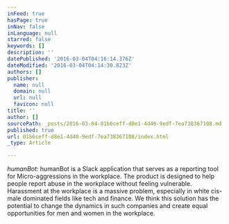 ```yaml
---
inFeed: true
hasPage: true
inNav: false
inLanguage: null
starred: false
keywords: []
description: ''
datePublished: '2016-03-04T04:16:14.376Z'
dateModified: '2016-03-04T04:14:30.823Z'
authors: []
publisher:
  name: null
  domain: null
  url: null
  favicon: null
title: ''
author: []
sourcePath: _posts/2016-03-04-01b6ceff-d8e1-4d40-9edf-7ea738367108.md
published: true
url: 01b6ceff-d8e1-4d40-9edf-7ea738367108/index.html
_type: Article

---
```

_humanBot:_ humanBot is a Slack application that serves as a reporting tool for Micro-aggressions in the workplace.  The product is designed to help people report abuse in the workplace without feeling vulnerable.  Harassment at the workplace is a massive problem, especially in white cis-male dominated fields like tech and finance.  We think this solution has the potential to change the dynamics in such companies and create equal opportunities for men and women in the workplace.
